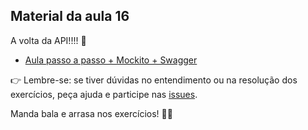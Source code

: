 ## Material da aula 16

A volta da API!!!! 👻

- [Aula passo a passo + Mockito + Swagger](mokito_swagger.md)

:point_right: Lembre-se: se tiver dúvidas no entendimento ou na resolução dos exercícios, peça ajuda e participe nas [issues](https://github.com/SkiereszDiego/Java-Caldeira-Privado/issues).

Manda bala e arrasa nos exercícios! 💪🚀
